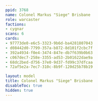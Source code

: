 ```yaml
---
ppid: 3768
name: Colonel Markus "Siege" Brisbane
role: warcaster
factions:
- cygnar
scans: 6
cards:
- 97773de0-e6c5-3323-9b6d-ba4281807043
- d08442d0-7799-357a-b872-8d101f2cbc7f
- 392a4934-f0e4-3474-847e-db7f639b0b63
- c067dec7-258e-3355-ad53-2b01622dae9a
- 68dc2bed-d756-37e0-9d37-fd99c37dfcaa
- 72af5e2a-7ec7-310c-8b9f-120d25b78b19

layout: model
title: Colonel Markus "Siege" Brisbane
disableToc: true
hidden: true
---
```

